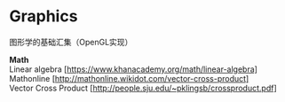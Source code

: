 # Graphics
图形学的基础汇集（OpenGL实现）

**Math**   
Linear algebra [https://www.khanacademy.org/math/linear-algebra]   
Mathonline [http://mathonline.wikidot.com/vector-cross-product]   
Vector Cross Product [http://people.sju.edu/~pklingsb/crossproduct.pdf]    
